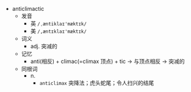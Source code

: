 - anticlimactic
  - 发音
    - 英 `/ˌæntiklaɪ'mæktɪk/`
    - 美 `/,æntɪklaɪ'mæktɪk/`
  - 词义
    - adj. 突减的
  - 记忆
    - anti(相反) + climac(=climax 顶点) + tic → 与顶点相反 → 突减的
  - 同根词
    - n.
      - `anticlimax` 突降法；虎头蛇尾；令人扫兴的结尾
